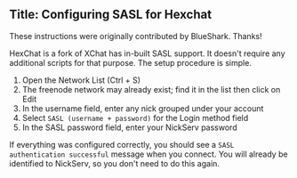 Title: Configuring SASL for Hexchat
---
These instructions were originally contributed by BlueShark. Thanks!

HexChat is a fork of XChat has in-built SASL support. It doesn't require any additional scripts for that purpose. The setup procedure is simple.

1. Open the Network List (Ctrl + S)
2. The freenode network may already exist; find it in the list then click on Edit
3. In the username field, enter any nick grouped under your account
4. Select `SASL (username + password)` for the Login method field
5. In the SASL password field, enter your NickServ password

If everything was configured correctly, you should see a `SASL authentication successful` message when you connect. You will already be identified to NickServ, so you don't need to do this again.
